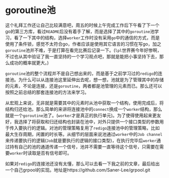 # goroutine池

这个礼拜工作还让自己比较满意吧，周五的时候上午完成工作后下午看了下一个go的第三方库，看过`README`后没有着手了解，而是选择了其中的`goroutine`池学习，看了一下其中的结构，选择`worker`工作时没有采用`go`中的通信的方式，而是使用了条件锁，感觉不太符合go，作者应该是使用其它语言的习惯在写go，加之`goroutine`池并不难，于是打算在看完比赛后记录一下。(`lpl`世界赛今年好惨啊，不过也从其中验证了我一直坚持的一个学习观点吧，那就是能把小事坚持下去，那么成功的概率就更大。)

`goroutine`池的整个流程并不是自己想出来的，而是基于之前学习过的`redigo`的连接池。为什么可以从连接池这里延伸出去呢，想一想，池就是为了管理其中的存储的元素，不论是连接，还是`goroutine`，两者都是池管理的元素而已。那么还可以按照之前总结的那套连接池的方法来学习。

从宏观上来说，无非就是需要其中的元素时从池中获取一个结构，使用完成后，将结构归还给池。那么简单的来讲将连接池中的`connect`换成一个`worker`结构，那么就是一个`goroutine`池了。(`worker`才是真正的执行单元)。为了使得使用起来更友好，我选择了将获取和归还结构也封装在池中，对外只提供一个接口类型的参数用于传入要执行的逻辑。对池的管理策略复用了`redigo`连接池中的管理策略，比如最大生存周期，闲置的时长等。从细节的层面来说池通过`worker`中的`Job channel`来传递要执行的逻辑(`Job`就是要执行的逻辑的接口类型)，在执行完毕后`worker`通过持有自己的池的通道传递一个信号，池并不需要一直等待这个信号，只需要在需要`worker`时读取是否有信号即可。

如果对`redigo`的连接池还没有太懂，那么可以去看一下我之前的文章，最后给出一个自己grpool的实现。地址是https://github.com/Saner-Lee/grpool.git

